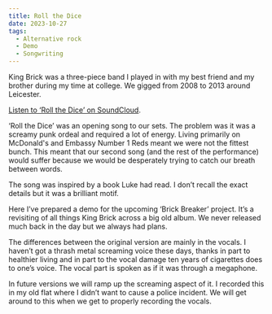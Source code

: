 ```yaml
---
title: Roll the Dice
date: 2023-10-27
tags:
  - Alternative rock
  - Demo
  - Songwriting
---
```

King Brick was a three-piece band I played in with my best friend and my brother during my time at college. We gigged from 2008 to 2013 around Leicester.

[Listen to ‘Roll the Dice’ on SoundCloud](https://soundcloud.com/jackgutts/kb-rllthdc-230405).

‘Roll the Dice’ was an opening song to our sets. The problem was it was a screamy punk ordeal and required a lot of energy. Living primarily on McDonald's and Embassy Number 1 Reds meant we were not the fittest bunch. This meant that our second song (and the rest of the performance) would suffer because we would be desperately trying to catch our breath between words.

The song was inspired by a book Luke had read. I don’t recall the exact details but it was a brilliant motif.

Here I’ve prepared a demo for the upcoming ‘Brick Breaker’ project. It’s a revisiting of all things King Brick across a big old album. We never released much back in the day but we always had plans.

The differences between the original version are mainly in the vocals. I haven’t got a thrash metal screaming voice these days, thanks in part to healthier living and in part to the vocal damage ten years of cigarettes does to one’s voice. The vocal part is spoken as if it was through a megaphone.

In future versions we will ramp up the screaming aspect of it. I recorded this in my old flat where I didn’t want to cause a police incident. We will get around to this when we get to properly recording the vocals.
